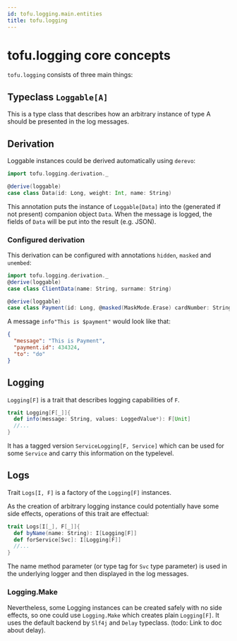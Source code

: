 ```yaml
---
id: tofu.logging.main.entities
title: tofu.logging
---
```



# tofu.logging core concepts

`tofu.logging` consists of three main things:

## Typeclass `Loggable[A]`
This is a type class that describes how an arbitrary instance of type A should be presented in the log messages.

## Derivation
Loggable instances could be derived automatically using `derevo`:

```scala
import tofu.logging.derivation._

@derive(loggable)
case class Data(id: Long, weight: Int, name: String)
```

This annotation puts the instance of `Loggable[Data]` into the (generated if not present) companion object `Data`.
When the message is logged, the fields of `Data` will be put into the result (e.g. JSON).

### Configured derivation

This derivation can be configured with annotations `hidden`, `masked` and `unembed`:
```scala
import tofu.logging.derivation._
@derive(loggable)
case class ClientData(name: String, surname: String)

@derive(loggable)
case class Payment(id: Long, @masked(MaskMode.Erase) cardNumber: String, @unembed name: ClientData)
```

A message `info"This is $payment"` would look like that:
```json
{
  "message": "This is Payment",
  "payment.id": 434324,
  "to": "do"
}
```


## Logging

`Logging[F]` is a trait that describes logging capabilities of `F`.

```scala
trait Logging[F[_]]{
  def info(message: String, values: LoggedValue*): F[Unit]
  //...
}
```

It has a tagged version `ServiceLogging[F, Service]` which can be used for some `Service` and carry this information on the typelevel.

## Logs

Trait `Logs[I, F]` is a factory of the `Logging[F]` instances.

As the creation of arbitrary logging instance could potentially have some side effects,
operations of this trait are effectual: 
```scala
trait Logs[I[_], F[_]]{
  def byName(name: String): I[Logging[F]]
  def forService[Svc]: I[Logging[F]]
  //...
}
```
The name method parameter (or type tag for `Svc` type parameter) is used in the underlying logger and then displayed in the log messages.


### Logging.Make
Nevertheless, some Logging instances can be created safely with no side effects, so one could use `Logging.Make`
which creates plain `Logging[F]`. It uses the default backend by `Slf4j` and `Delay` typeclass. (todo: Link to doc about delay).
